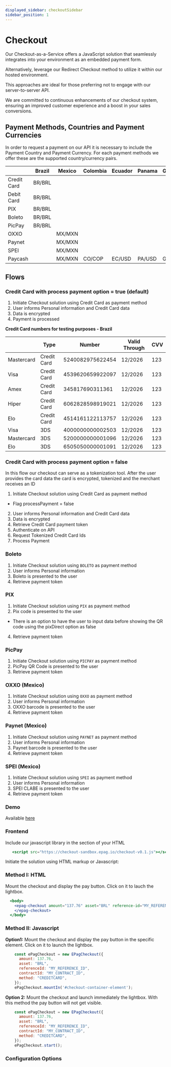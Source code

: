 ```yaml
---
displayed_sidebar: checkoutSidebar
sidebar_position: 1
---
```


# Checkout

Our Checkout-as-a-Service offers a JavaScript solution that seamlessly integrates into your environment as an embedded payment form.

Alternatively, leverage our Redirect Checkout method to utilize it within our hosted environment.

This approaches are ideal for those preferring not to engage with our server-to-server API.

We are committed to continuous enhancements of our checkout system, ensuring an improved customer experience and a boost in your sales conversions.

## Payment Methods, Countries and Payment Currencies

In order to request a payment on our API it is necessary to include the Payment Country and Payment Currency. For each payment methods we offer these are the supported country/currency pairs.

|  | Brazil | Mexico | Colombia | Ecuador | Panama | Guatemala |
| -- | -- | -- | -- | -- | -- | -- |
| Credit Card | BR/BRL |  |  |  |  |  |
| Debit Card | BR/BRL |  |  |  |  |  |
| PIX | BR/BRL |  |  |  |  |  |
| Boleto | BR/BRL |  |  |  |  |  |
| PicPay | BR/BRL |  |  |  |  |  |
| OXXO |  | MX/MXN |  |  |  |  |
| Paynet |  | MX/MXN |  |  |  |  |
| SPEI |  | MX/MXN |  |  |  |  |
| Paycash |  | MX/MXN | CO/COP | EC/USD | PA/USD | GT/GTQ |

## Flows

### Credit Card with process payment option = true (default)

1. Initiate Checkout solution using Credit Card as payment method
2. User informs Personal information and Credit Card data
3. Data is encrypted
4. Payment is processed

**Credit Card numbers for testing purposes - Brazil**

|  | Type | Number | Valid Through | CVV |
| -- | -- | -- | -- | -- |
| Mastercard | Credit Card | 5240082975622454 | 12/2026 | 123 |
| Visa | Credit Card | 4539620659922097 | 12/2026 | 123 |
| Amex | Credit Card | 345817690311361 | 12/2026 | 123 |
| Hiper | Credit Card | 6062828598919021 | 12/2026 | 123 |
| Elo | Credit Card | 4514161122113757 | 12/2026 | 123 |
| Visa | 3DS | 4000000000002503 | 12/2026 | 123 |
| Mastercard | 3DS | 5200000000001096 | 12/2026 | 123 |
| Elo | 3DS | 6505050000001091 | 12/2026 | 123 |

### Credit Card with process payment option = false

In this flow our checkout can serve as a tokenization tool. After the user provides the card data the card is encrypted, tokenized and the merchant receives an ID

1. Initiate Checkout solution using Credit Card as payment method
  - Flag processPayment = false
2. User informs Personal information and Credit Card data
3. Data is encrypted
4. Retrieve Credit Card payment token
5. Authenticate on API
6. Request Tokenized Credit Card Ids
7. Process Payment

### Boleto

1. Initiate Checkout solution using <code>BOLETO</code> as payment method
2. User informs Personal information
3. Boleto is presented to the user
4. Retrieve payment token

### PIX

1. Initiate Checkout solution using <code>PIX</code> as payment method
2. Pix code is presented to the user
  - There is an option to have the user to input data before showing the QR code using the pixDirect option as false
4. Retrieve payment token

### PicPay

1. Initiate Checkout solution using <code>PICPAY</code> as payment method
2. PicPay QR Code is presented to the user
3. Retrieve payment token

### OXXO (Mexico)

1. Initiate Checkout solution using <code>OXXO</code> as payment method
2. User informs Personal information
3. OXXO barcode is presented to the user
4. Retrieve payment token

### Paynet (Mexico)

1. Initiate Checkout solution using <code>PAYNET</code> as payment method
2. User informs Personal information
3. Paynet barcode is presented to the user
4. Retrieve payment token

### SPEI (Mexico)

1. Initiate Checkout solution using <code>SPEI</code> as payment method
2. User informs Personal information
3. SPEI CLABE is presented to the user
4. Retrieve payment token

### Demo

Available [here](https://checkout-sandbox.epag.io/demo.html)

### Frontend

Include our javascript library in the section of your HTML

```jsx title="JSON"
   <script src="https://checkout-sandbox.epag.io/checkout-v0.1.js"></script>
```

Initiate the solution using HTML markup or Javascript:

### Method I: HTML

Mount the checkout and display the pay button. Click on it to lauch the lightbox.

```jsx title="html"
  <body>
    <epag-checkout amount="137.76" asset="BRL" reference-id="MY_REFERENCE_ID" contract-id="MY_CONTRACT_ID" method="CREDITCARD">
    </epag-checkout>
  </body>
```

### Method II: Javascript

**Option1:** Mount the checkout and display the pay button in the specific element. Click on it to launch the lightbox.

```jsx title="javascript"
    const ePagCheckout = new EPagCheckout({
      amount: 137.76,
      asset: "BRL",
      referenceId: "MY_REFERENCE_ID",
      contractId: "MY_CONTRACT_ID",
      method: "CREDITCARD",
    });
    ePagCheckout.mountIn('#checkout-container-element');
```

**Option 2:** Mount the checkout and launch immediately the lightbox. With this method the pay button will not get visible.

```jsx title="javascript"
    const ePagCheckout = new EPagCheckout({
      amount: 137.76,
      asset: "BRL",
      referenceId: "MY_REFERENCE_ID",
      contractId: "MY_CONTRACT_ID",
      method: "CREDITCARD",
    });
    ePagCheckout.start();
```

### Configuration Options

